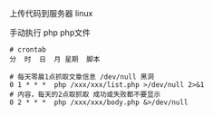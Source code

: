 上传代码到服务器 linux

手动执行  php php文件

```shell
# crontab
分  时  日  月 星期  脚本

# 每天零晨1点抓取文章信息 /dev/null 黑洞
0 1 * * *  php /xxx/xxx/list.php >/dev/null 2>&1
# 内容，每天的2点取抓取 成功或失败都不要显示
0 2 * * *  php /xxx/xxx/body.php &>/dev/null
```
